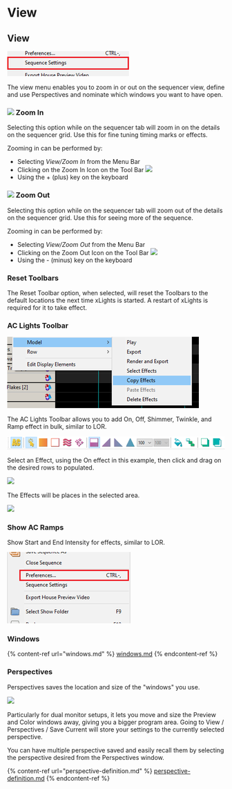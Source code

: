 # View

## View

![](<../../../.gitbook/assets/image (607).png>)

The view menu enables you to zoom in or out on the sequencer view, define and use Perspectives and nominate which windows you want to have open.

### ![](../../../.gitbook/assets/zoom-in-icon.JPG) Zoom In

Selecting this option while on the sequencer tab will zoom in on the details on the sequencer grid. Use this for fine tuning timing marks or effects.

Zooming in can be performed by:

* Selecting _View/Zoom In_ from the Menu Bar
* Clicking on the Zoom In Icon on the Tool Bar ![](../../../.gitbook/assets/zoom-in-icon.JPG)&#x20;
* Using the + (plus) key on the keyboard

### ![](../../../.gitbook/assets/zoom-out-icon.JPG) Zoom Out

Selecting this option while on the sequencer tab will zoom out of the details on the sequencer grid. Use this for seeing more of the sequence.

Zooming in can be performed by:

* Selecting _View/Zoom Out_ from the Menu Bar
* Clicking on the Zoom Out Icon on the Tool Bar ![](../../../.gitbook/assets/zoom-out-icon.JPG)&#x20;
* Using the - (minus) key on the keyboard

### Reset Toolbars

The Reset Toolbar option, when selected, will reset the Toolbars to the default locations the next time xLights is started. A restart of xLights is required for it to take effect.

### AC Lights Toolbar

![AC Lights Toolbar Disabled](<../../../.gitbook/assets/image (425).png>)

The AC Lights Toolbar allows you to add On, Off, Shimmer, Twinkle, and Ramp effect in bulk, similar to LOR.

![AC Lights Toolbar enabled](<../../../.gitbook/assets/image (1) (1) (1) (1).png>)

Select an Effect, using the On effect in this example, then click and drag on the desired rows to populated.

![](<../../../.gitbook/assets/image (814).png>)

The Effects will be places in the selected area.

![](<../../../.gitbook/assets/image (202) (1).png>)

### Show AC Ramps

Show Start and End Intensity for effects, similar to LOR.

![](<../../../.gitbook/assets/image (448).png>)

### Windows

{% content-ref url="windows.md" %}
[windows.md](windows.md)
{% endcontent-ref %}

### Perspectives

Perspectives saves the location and size of the "windows" you use.

![](<../../../.gitbook/assets/2022-08-02\_20h41\_34 (1).png>)

Particularly for dual monitor setups, it lets you move and size the Preview and Color windows away, giving you a bigger program area. Going to View / Perspectives / Save Current will store your settings to the currently selected perspective.

You can have multiple perspective saved and easily recall them by selecting the perspective desired from the Perspectives window.

{% content-ref url="perspective-definition.md" %}
[perspective-definition.md](perspective-definition.md)
{% endcontent-ref %}
